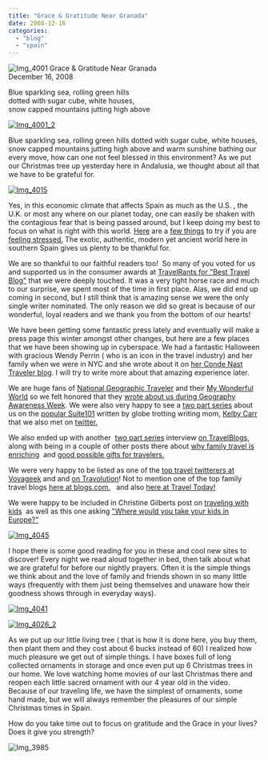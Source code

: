 ```yaml
---
title: "Grace & Gratitude Near Granada"
date: 2008-12-16
categories: 
  - "blog"
  - "spain"
---
```


![Img_4001](https://pub-ac94b3f306b24c0dba4238943c97f2e1.r2.dev/photos/uncategorized/2008/12/15/img_4001.jpg) Grace & Gratitude Near Granada  
December 16, 2008

Blue sparkling sea, rolling green hills  
dotted with sugar cube, white houses,  
snow capped mountains jutting high above

<!--more-->

[![Img_4001_2](https://pub-ac94b3f306b24c0dba4238943c97f2e1.r2.dev/2008/12/15/img_4001_2.jpg "Img_4001_2")](https://pub-ac94b3f306b24c0dba4238943c97f2e1.r2.dev/photos/uncategorized/2008/12/15/img_4001_2.jpg)

Blue sparkling sea, rolling green hills dotted with sugar cube, white houses, snow capped mountains jutting high above and warm sunshine bathing our every move, how can one not feel blessed in this environment? As we put our Christmas tree up yesterday here in Andalusia, we thought about all that we have to be grateful for.

[![Img_4015](https://pub-ac94b3f306b24c0dba4238943c97f2e1.r2.dev/2008/12/16/img_4015.jpg "Img_4015")](https://pub-ac94b3f306b24c0dba4238943c97f2e1.r2.dev/photos/uncategorized/2008/12/16/img_4015.jpg)

Yes, in this economic climate that affects Spain as much as the U.S. , the U.K. or most any where on our planet today, one can easily be shaken with the contagious fear that is being passed around, but I keep doing my best to focus on what is right with this world. [Here](http://www.manageyourlifenow.com/Articles/tabid/60/articleType/ArticleView/articleId/61/12-Quick-ways-to-manage-stress-at-work.aspx) are a [few things](http://blogs.psychologytoday.com/blog/crisis-center/200812/holiday-stress-how-manage-it) to try if you are [feeling stressed.](http://abundantattitude.blogspot.com/2008/12/guiding-your-emotions-feel-good.html) The exotic, authentic, modern yet ancient world here in southern Spain gives us plenty to be thankful for.

We are so thankful to our faithful readers too!  So many of you voted for us and supported us in the consumer awards at [TravelRants for "Best Travel Blog"](http://www.travel-rants.com/2008/11/26/nominations-for-the-travel-rants-annual-consumer-awards/) that we were deeply touched. It was a very tight horse race and much to our surprise, we spent most of the time in first place. Alas, we did end up coming in second, but I still think that is amazing sense we were the only single writer nominated. The only reason we did so great is because of our wonderful, loyal readers and we thank you from the bottom of our hearts!

We have been getting some fantastic press lately and eventually will make a press page this winter amongst other changes, but here are a few places that we have been showing up in cyberspace. We had a fantastic Halloween with gracious Wendy Perrin ( who is an icon in the travel industry) and her family when we were in NYC and she wrote about it on [her Conde Nast Traveler blog](http://www.concierge.com/cntraveler/blogs/perrinpost/2008/11/a-halloween-wit.html). I will try to write more about that amazing experience later.

We are huge fans of [National Geographic Traveler](http://traveler.nationalgeographic.com/) and their [My Wonderful World](http://www.mywonderfulworld.org/) so we felt honored that they [wrote about us during Geography Awareness Week](http://mywonderfulworld.typepad.com/my_wonderful_world_blog/2008/11/soultravelers3.html). We were also very happy to see a [two part series](http://familytravel.suite101.com/article.cfm/interview_with_soultravelers3) about us on the [popular Suite101](http://familytravel.suite101.com/article.cfm/soultravelers3_take_an_extended_vacation) written by globe trotting writing mom, [Kelby Carr](http://www.suite101.com/profile.cfm/kelbycarr) that we also met on [twitter.](http://twitter.com/soultravelers3)

We also ended up with another  [two part series](http://www.travelblogs.com/interviews/travelling-slow-with-mozart-interview-with-jeanne-from-soul-travelers) interview [on TravelBlogs](http://www.travelblogs.com/interviews/travelling-slow-with-mozart-interview-with-jeanne-from-soul-travelers-part-2), along with being in a couple of other posts there about [why family travel is enriching](http://www.travelblogs.com/articles/why-travel-with-kids-is-an-enriching-experience)  and [good possible gifts for travelers.](http://www.travelblogs.com/round-up/the-books-movies-and-documentaries-that-inspired-us-to-travel-in-2008)

We were very happy to be listed as one of the [top travel twitterers at Voyageek](http://voyageek.com/blog/?p=3) and and [on Travolution](http://www.travolution.co.uk/blog/2008/11/top-twitterers-in-travel.php)! Not to mention one of the top family travel blogs [here at blogs.com.](http://www.blogs.com/topten/10-best-family-travel-blogs/index.html)   and also [here at Travel Today!](http://travel.today.com/2008/09/14/best-family-travel-blogs/)

We were happy to be included in Christine Gilberts post on [traveling with kids](http://almostfearless.com/2008/10/08/traveling-with-kids-everyones-doing-it/)  as well as this one asking ["Where would you take your kids in Europe?"](http://www.europestring.com/where-would-you-take-your-kids-in-europe/)

[![Img_4045](https://pub-ac94b3f306b24c0dba4238943c97f2e1.r2.dev/2008/12/16/img_4045.jpg "Img_4045")](https://pub-ac94b3f306b24c0dba4238943c97f2e1.r2.dev/photos/uncategorized/2008/12/16/img_4045.jpg)

I hope there is some good reading for you in these and cool new sites to discover! Every night we read aloud together in bed, then talk about what we are grateful for before our nightly prayers. Often it is the simple things we think about and the love of family and friends shown in so many little ways (frequently with them just being themselves and unaware how their goodness shows through in everyday ways).

[![Img_4041](https://pub-ac94b3f306b24c0dba4238943c97f2e1.r2.dev/2008/12/16/img_4041.jpg "Img_4041")](https://pub-ac94b3f306b24c0dba4238943c97f2e1.r2.dev/photos/uncategorized/2008/12/16/img_4041.jpg)

[![Img_4026_2](https://pub-ac94b3f306b24c0dba4238943c97f2e1.r2.dev/2008/12/16/img_4026_2.jpg "Img_4026_2")](https://pub-ac94b3f306b24c0dba4238943c97f2e1.r2.dev/photos/uncategorized/2008/12/16/img_4026_2.jpg)

As we put up our little living tree ( that is how it is done here, you buy them, then plant them and they cost about 6 bucks instead of 60) I realized how much pleasure we get out of simple things. I have boxes full of long collected ornaments in storage and once even put up 6 Christmas trees in our home. We love watching home movies of our last Christmas there and reopen each little sacred ornament with our 4 year old in the video. Because of our traveling life, we have the simplest of ornaments, some hand made, but we will always remember the pleasures of our simple Christmas times in Spain.

How do you take time out to focus on gratitude and the Grace in your lives? Does it give you strength?

![Img_3985](https://pub-ac94b3f306b24c0dba4238943c97f2e1.r2.dev/photos/uncategorized/2008/12/16/img_3985.jpg)
